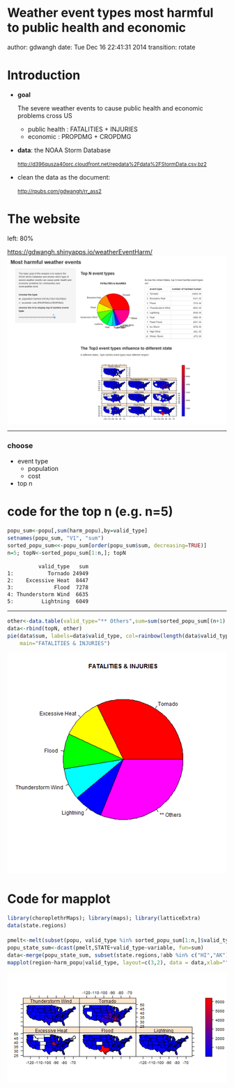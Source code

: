 Weather event types most harmful to public health and economic
========================================================
author: gdwangh
date: Tue Dec 16 22:41:31 2014
transition: rotate

Introduction
========================================================

- **goal**

    The severe weather events to cause public health and economic problems cross US
    
  + public health : FATALITIES + INJURIES 
  + economic : PROPDMG + CROPDMG 
  
- **data**: the NOAA Storm Database   

  <small> http://d396qusza40orc.cloudfront.net/repdata%2Fdata%2FStormData.csv.bz2 </small>
    
- clean the data as the document:   

  <small> http://rpubs.com/gdwangh/rr_ass2 </small>

The website
========================================================
left: 80%

https://gdwangh.shinyapps.io/weatherEventHarm/
![website](./harmEvent.png)
***
   
### choose
- event type
  * population
  * cost
- top n

code for the top n (e.g. n=5)
========================================================




```r
popu_sum<-popu[,sum(harm_popu),by=valid_type]
setnames(popu_sum, "V1", "sum")
sorted_popu_sum<<-popu_sum[order(popu_sum$sum, decreasing=TRUE)]
n=5; topN<-sorted_popu_sum[1:n,]; topN
```

```
          valid_type   sum
1:           Tornado 24949
2:    Excessive Heat  8447
3:             Flood  7278
4: Thunderstorm Wind  6635
5:         Lightning  6049
```
***

```r
other<-data.table(valid_type="** Others",sum=sum(sorted_popu_sum[(n+1):nrow(sorted_popu_sum),]$sum))
data<-rbind(topN, other)
pie(data$sum, labels=data$valid_type, col=rainbow(length(data$valid_type)),
    main="FATALITIES & INJURIES")
```

![plot of chunk unnamed-chunk-3](weatherEvents-figure/unnamed-chunk-3-1.png) 

Code for mapplot
========================================================


```r
library(choroplethrMaps); library(maps); library(latticeExtra)
data(state.regions)

pmelt<-melt(subset(popu, valid_type %in% sorted_popu_sum[1:n,]$valid_type), id.vars=c("valid_type", "STATE"),measure.vars=c("harm_popu"))
popu_state_sum<-dcast(pmelt,STATE+valid_type~variable, fun=sum)  
data<-merge(popu_state_sum, subset(state.regions,!abb %in% c("HI","AK"), select=c("region","abb")), by.x="STATE",by.y="abb")
mapplot(region~harm_popu|valid_type, layout=c(3,2), data = data,xlab="", map = map("state",plot=FALSE, fill = TRUE), colramp = colorRampPalette(c("blue","red")))
```

![plot of chunk unnamed-chunk-4](weatherEvents-figure/unnamed-chunk-4-1.png) 
